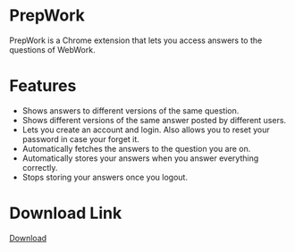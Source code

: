 # PrepWork
PrepWork is a Chrome extension that lets you access answers to the questions of WebWork.

# Features
- Shows answers to different versions of the same question.
- Shows different versions of the same answer posted by different users.
- Lets you create an account and login. Also allows you to reset your password in case your forget it.
- Automatically fetches the answers to the question you are on.
- Automatically stores your answers when you answer everything correctly.
- Stops storing your answers once you logout.

# Download Link
[Download](https://chromewebstore.google.com/detail/PrepWork/meognjhkaeidmpoddghbdichphbjgnjm?hl=en-GB)
